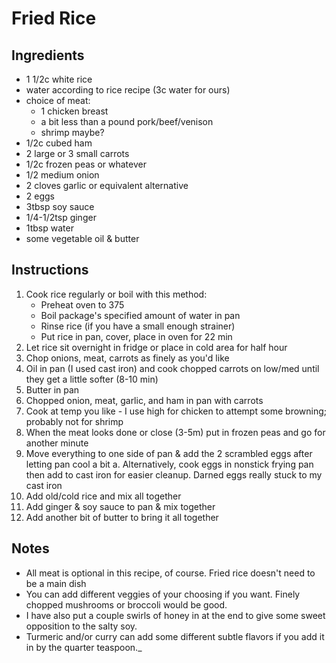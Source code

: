 # Fried Rice

## Ingredients

- 1 1/2c white rice
- water according to rice recipe (3c water for ours)
- choice of meat:
    - 1 chicken breast
    - a bit less than a pound pork/beef/venison
    - shrimp maybe?
- 1/2c cubed ham
- 2 large or 3 small carrots
- 1/2c frozen peas or whatever
- 1/2 medium onion
- 2 cloves garlic or equivalent alternative
- 2 eggs
- 3tbsp soy sauce
- 1/4-1/2tsp ginger
- 1tbsp water
- some vegetable oil & butter

## Instructions

1. Cook rice regularly or boil with this method:
    - Preheat oven to 375
    - Boil package's specified amount of water in pan
    - Rinse rice (if you have a small enough strainer)
    - Put rice in pan, cover, place in oven for 22 min
2. Let rice sit overnight in fridge or place in cold area for half hour
3. Chop onions, meat, carrots as finely as you'd like
4. Oil in pan (I used cast iron) and cook chopped carrots on low/med until they get a little softer (8-10 min)
5. Butter in pan
6. Chopped onion, meat, garlic, and ham in pan with carrots
7. Cook at temp you like - I use high for chicken to attempt some browning; probably not for shrimp
8. When the meat looks done or close (3-5m) put in frozen peas and go for another minute
9. Move everything to one side of pan & add the 2 scrambled eggs after letting pan cool a bit
    a. Alternatively, cook eggs in nonstick frying pan then add to cast iron for easier cleanup. Darned eggs really stuck to my cast iron
10. Add old/cold rice and mix all together
11. Add ginger & soy sauce to pan & mix together
12. Add another bit of butter to bring it all together

## Notes

- All meat is optional in this recipe, of course. Fried rice doesn't need to be a main dish
- You can add different veggies of your choosing if you want. Finely chopped mushrooms or broccoli would be good.
- I have also put a couple swirls of honey in at the end to give some sweet opposition to the salty soy.
- Turmeric and/or curry can add some different subtle flavors if you add it in by the quarter teaspoon._

